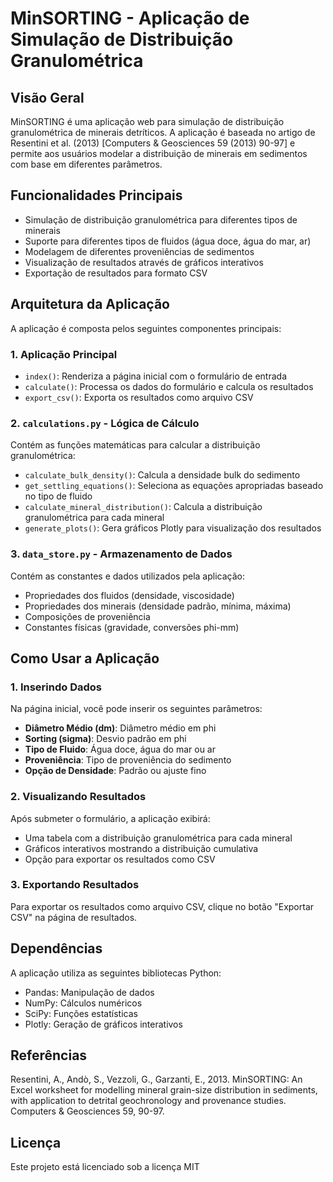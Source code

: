 # MinSORTING - Aplicação de Simulação de Distribuição Granulométrica

## Visão Geral

MinSORTING é uma aplicação web para simulação de distribuição granulométrica de minerais detríticos. A aplicação é baseada no artigo de Resentini et al. (2013) [Computers & Geosciences 59 (2013) 90-97] e permite aos usuários modelar a distribuição de minerais em sedimentos com base em diferentes parâmetros.

## Funcionalidades Principais

- Simulação de distribuição granulométrica para diferentes tipos de minerais
- Suporte para diferentes tipos de fluidos (água doce, água do mar, ar)
- Modelagem de diferentes proveniências de sedimentos
- Visualização de resultados através de gráficos interativos
- Exportação de resultados para formato CSV

## Arquitetura da Aplicação

A aplicação é composta pelos seguintes componentes principais:

### 1. Aplicação Principal

- `index()`: Renderiza a página inicial com o formulário de entrada
- `calculate()`: Processa os dados do formulário e calcula os resultados
- `export_csv()`: Exporta os resultados como arquivo CSV

### 2. `calculations.py` - Lógica de Cálculo

Contém as funções matemáticas para calcular a distribuição granulométrica:

- `calculate_bulk_density()`: Calcula a densidade bulk do sedimento
- `get_settling_equations()`: Seleciona as equações apropriadas baseado no tipo de fluido
- `calculate_mineral_distribution()`: Calcula a distribuição granulométrica para cada mineral
- `generate_plots()`: Gera gráficos Plotly para visualização dos resultados

### 3. `data_store.py` - Armazenamento de Dados

Contém as constantes e dados utilizados pela aplicação:

- Propriedades dos fluidos (densidade, viscosidade)
- Propriedades dos minerais (densidade padrão, mínima, máxima)
- Composições de proveniência
- Constantes físicas (gravidade, conversões phi-mm)

## Como Usar a Aplicação

### 1. Inserindo Dados

Na página inicial, você pode inserir os seguintes parâmetros:

- **Diâmetro Médio (dm)**: Diâmetro médio em phi
- **Sorting (sigma)**: Desvio padrão em phi
- **Tipo de Fluido**: Água doce, água do mar ou ar
- **Proveniência**: Tipo de proveniência do sedimento
- **Opção de Densidade**: Padrão ou ajuste fino

### 2. Visualizando Resultados

Após submeter o formulário, a aplicação exibirá:

- Uma tabela com a distribuição granulométrica para cada mineral
- Gráficos interativos mostrando a distribuição cumulativa
- Opção para exportar os resultados como CSV

### 3. Exportando Resultados

Para exportar os resultados como arquivo CSV, clique no botão "Exportar CSV" na página de resultados.

## Dependências

A aplicação utiliza as seguintes bibliotecas Python:

- Pandas: Manipulação de dados
- NumPy: Cálculos numéricos
- SciPy: Funções estatísticas
- Plotly: Geração de gráficos interativos

## Referências

Resentini, A., Andò, S., Vezzoli, G., Garzanti, E., 2013. MinSORTING: An Excel worksheet for modelling mineral grain-size distribution in sediments, with application to detrital geochronology and provenance studies. Computers & Geosciences 59, 90-97.

## Licença

Este projeto está licenciado sob a licença MIT 
